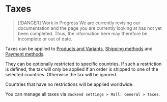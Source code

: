 # Taxes

> [!DANGER] Work in Progress
> We are currently revising our documentation and the page you are currently looking at has not yet 
> been completed. Thus, the information here may therefore be incomplete or out of date.

Taxes can be applied to [Products and Variants](./products.md), [Shipping methods](./shipping-methods.md) and [Payment 
methods](./payments-methods).

They can be optionally restricted to specific countries. If such a restriction is defined, the tax will only be 
applied if an order is shipped to one of the selected countries. Otherwise the tax will be ignored.

Countries that have no restrictions will be applied worldwide.

You can manage all taxes via `Backend settings > Mall: General > Taxes`.